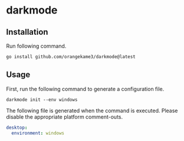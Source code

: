 # darkmode

## Installation

Run following command.

```shell
go install github.com/orangekame3/darkmode@latest
```

## Usage 

First, run the following command to generate a configuration file.

```shell
darkmode init --env windows
```

The following file is generated when the command is executed. Please disable the appropriate platform comment-outs.

```yaml:darkmode.yaml
desktop:
  environment: windows

```
